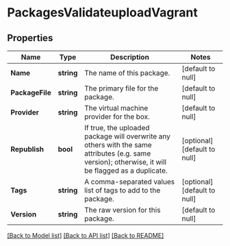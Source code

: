 # PackagesValidateuploadVagrant

## Properties
Name | Type | Description | Notes
------------ | ------------- | ------------- | -------------
**Name** | **string** | The name of this package. | [default to null]
**PackageFile** | **string** | The primary file for the package. | [default to null]
**Provider** | **string** | The virtual machine provider for the box. | [default to null]
**Republish** | **bool** | If true, the uploaded package will overwrite any others with the same attributes (e.g. same version); otherwise, it will be flagged as a duplicate. | [optional] [default to null]
**Tags** | **string** | A comma-separated values list of tags to add to the package. | [optional] [default to null]
**Version** | **string** | The raw version for this package. | [default to null]

[[Back to Model list]](../README.md#documentation-for-models) [[Back to API list]](../README.md#documentation-for-api-endpoints) [[Back to README]](../README.md)



